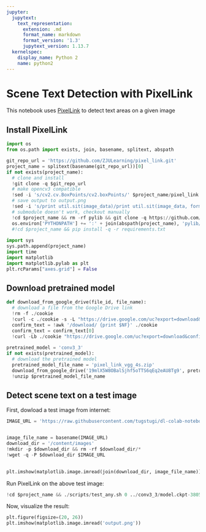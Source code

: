 ```yaml
---
jupyter:
  jupytext:
    text_representation:
      extension: .md
      format_name: markdown
      format_version: '1.3'
      jupytext_version: 1.13.7
  kernelspec:
    display_name: Python 2
    name: python2
---
```


<!-- #region id="TLyQyZAzevQS" -->
# Scene Text Detection with PixelLink

This notebook uses [PixelLink](https://github.com/ZJULearning/pixel_link) to detect text areas on a given image


## Install PixelLink
<!-- #endregion -->

```python id="xXBoH3P2cjCJ"
import os
from os.path import exists, join, basename, splitext, abspath

git_repo_url = 'https://github.com/ZJULearning/pixel_link.git'
project_name = splitext(basename(git_repo_url))[0]
if not exists(project_name):
  # clone and install
  !git clone -q $git_repo_url
  # make opencv3 compatible
  !sed -i 's/cv2.cv.BoxPoints/cv2.boxPoints/' $project_name/pixel_link.py
  # save output to output.png
  !sed -i 's/print util.sit(image_data)/print util.sit(image_data, format="bgr", path="\/content\/output.png")/' $project_name/test_pixel_link_on_any_image.py
  # submodule doesn't work, checkout manually
  !cd $project_name && rm -rf pylib && git clone -q https://github.com/dengdan/pylib.git && cd pylib && git checkout e749559
  os.environ['PYTHONPATH'] += ':' + join(abspath(project_name), 'pylib/src')
  #!cd $project_name && pip install -q -r requirements.txt
  
import sys
sys.path.append(project_name)
import time
import matplotlib
import matplotlib.pylab as plt
plt.rcParams["axes.grid"] = False
```

<!-- #region id="XRAZG2eKfQ4t" -->
## Download pretrained model
<!-- #endregion -->

```python id="Kmyn6V1p87UQ"
def download_from_google_drive(file_id, file_name):
  # download a file from the Google Drive link
  !rm -f ./cookie
  !curl -c ./cookie -s -L "https://drive.google.com/uc?export=download&id=$file_id" > /dev/null
  confirm_text = !awk '/download/ {print $NF}' ./cookie
  confirm_text = confirm_text[0]
  !curl -Lb ./cookie "https://drive.google.com/uc?export=download&confirm=$confirm_text&id=$file_id" -o $file_name
  
pretrained_model = 'conv3_3'
if not exists(pretrained_model):
  # download the pretrained model
  pretrained_model_file_name = 'pixel_link_vgg_4s.zip'
  download_from_google_drive('19mlX5W8OBalSjhf5oTTS6qEq2eAU8Tg9', pretrained_model_file_name)
  !unzip $pretrained_model_file_name
```

<!-- #region id="MzQV8dwufXf1" -->
## Detect scene text on a test image

First, dowload a test image from internet:
<!-- #endregion -->

```python id="5TIQnKqN-Hkq" colab={"base_uri": "https://localhost:8080/", "height": 346} outputId="3412eca2-bdce-4939-ec84-ab210a3daac1"
IMAGE_URL = 'https://raw.githubusercontent.com/tugstugi/dl-colab-notebooks/master/resources/billboard.jpg'


image_file_name = basename(IMAGE_URL)
download_dir = '/content/images'
!mkdir -p $download_dir && rm -rf $download_dir/*
!wget -q -P $download_dir $IMAGE_URL
  

plt.imshow(matplotlib.image.imread(join(download_dir, image_file_name)))
```

<!-- #region id="-Lgbi2BifrrP" -->
Run PixelLink on the above test image:
<!-- #endregion -->

```python id="v9gYm4ER9uS2"
!cd $project_name && ./scripts/test_any.sh 0 ../conv3_3/model.ckpt-38055 $download_dir
```

<!-- #region id="I8T6EE_uf0L4" -->
Now, visualize the result:
<!-- #endregion -->

```python id="AjYL6cb6OnPT" colab={"base_uri": "https://localhost:8080/", "height": 758} outputId="234ef32d-d190-4eaa-b618-678801a3bf4d"
plt.figure(figsize=(20, 26))
plt.imshow(matplotlib.image.imread('output.png'))
```
